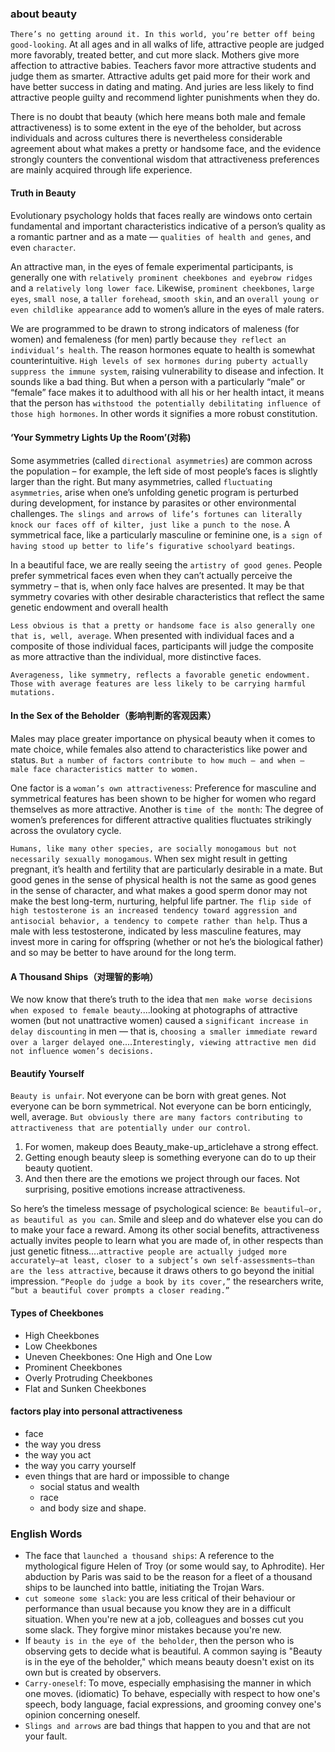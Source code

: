 ### about beauty
`There’s no getting around it. In this world, you’re better off being good-looking`. At all ages and in all walks of life, attractive people are judged more favorably, treated better, and cut more slack. Mothers give more affection to attractive babies. Teachers favor more attractive students and judge them as smarter. Attractive adults get paid more for their work and have better success in dating and mating. And juries are less likely to find attractive people guilty and recommend lighter punishments when they do.

There is no doubt that beauty (which here means both male and female attractiveness) is to some extent in the eye of the beholder, but across individuals and across cultures there is nevertheless considerable agreement about what makes a pretty or handsome face, and the evidence strongly counters the conventional wisdom that attractiveness preferences are mainly acquired through life experience.

#### Truth in Beauty
Evolutionary psychology holds that faces really are windows onto certain fundamental and important characteristics indicative of a person’s quality as a romantic partner and as a mate — `qualities of health and genes`, and even `character`.

An attractive man, in the eyes of female experimental participants, is generally one with `relatively prominent cheekbones and eyebrow ridges` and a `relatively long lower face`. Likewise, `prominent cheekbones`, `large eyes`, `small nose`, a `taller forehead`, `smooth skin`, and an `overall young or even childlike appearance` add to women’s allure in the eyes of male raters.

We are programmed to be drawn to strong indicators of maleness (for women) and femaleness (for men) partly because `they reflect an individual’s health`. The reason hormones equate to health is somewhat counterintuitive. `High levels of sex hormones during puberty actually suppress the immune system`, raising vulnerability to disease and infection. It sounds like a bad thing. But when a person with a particularly “male” or “female” face makes it to adulthood with all his or her health intact, it means that the person has `withstood the potentially debilitating influence of those high hormones`. In other words it signifies a more robust constitution.

#### ‘Your Symmetry Lights Up the Room’(对称)
Some asymmetries (called `directional asymmetries`) are common across the population – for example, the left side of most people’s faces is slightly larger than the right. But many asymmetries, called `fluctuating asymmetries`, arise when one’s unfolding genetic program is perturbed during development, for instance by parasites or other environmental challenges. `The slings and arrows of life’s fortunes can literally knock our faces off of kilter, just like a punch to the nose`. A symmetrical face, like a particularly masculine or feminine one, is `a sign of having stood up better to life’s figurative schoolyard beatings`.

In a beautiful face, we are really seeing the `artistry of good genes`. People prefer symmetrical faces even when they can’t actually perceive the symmetry – that is, when only face halves are presented. It may be that symmetry covaries with other desirable characteristics that reflect the same genetic endowment and overall health

`Less obvious is that a pretty or handsome face is also generally one that is, well, average`. When presented with individual faces and a composite of those individual faces, participants will judge the composite as more attractive than the individual, more distinctive faces.

`Averageness, like symmetry, reflects a favorable genetic endowment. Those with average features are less likely to be carrying harmful mutations.`

#### In the Sex of the Beholder（影响判断的客观因素）
Males may place greater importance on physical beauty when it comes to mate choice, while females also attend to characteristics like power and status. `But a number of factors contribute to how much — and when — male face characteristics matter to women.`

One factor is a `woman’s own attractiveness`: Preference for masculine and symmetrical features has been shown to be higher for women who regard themselves as more attractive. Another is `time of the month`: The degree of women’s preferences for different attractive qualities fluctuates strikingly across the ovulatory cycle.

`Humans, like many other species, are socially monogamous but not necessarily sexually monogamous`. When sex might result in getting pregnant, it’s health and fertility that are particularly desirable in a mate. But good genes in the sense of physical health is not the same as good genes in the sense of character, and what makes a good sperm donor may not make the best long-term, nurturing, helpful life partner. `The flip side of high testosterone is an increased tendency toward aggression and antisocial behavior, a tendency to compete rather than help`. Thus a male with less testosterone, indicated by less masculine features, may invest more in caring for offspring (whether or not he’s the biological father) and so may be better to have around for the long term.

#### A Thousand Ships（对理智的影响）
We now know that there’s truth to the idea that `men make worse decisions when exposed to female beauty`....looking at photographs of attractive women (but not unattractive women) caused a `significant increase in delay discounting` in men — that is, `choosing a smaller immediate reward over a larger delayed one`....`Interestingly, viewing attractive men did not influence women’s decisions.`

#### Beautify Yourself
`Beauty is unfair`. Not everyone can be born with great genes. Not everyone can be born symmetrical. Not everyone can be born enticingly, well, average. `But obviously there are many factors contributing to attractiveness that are potentially under our control`.

1. For women, makeup does Beauty_make-up_articlehave a strong effect.
2. Getting enough beauty sleep is something everyone can do to up their beauty quotient.
3. And then there are the emotions we project through our faces. Not surprising, positive emotions increase attractiveness.

So here’s the timeless message of psychological science: `Be beautiful—or, as beautiful as you can`. Smile and sleep and do whatever else you can do to make your face a reward. Among its other social benefits, attractiveness actually invites people to learn what you are made of, in other respects than just genetic fitness....`attractive people are actually judged more accurately—at least, closer to a subject’s own self-assessments—than are the less attractive`, because it draws others to go beyond the initial impression. `“People do judge a book by its cover,”` the researchers write, `“but a beautiful cover prompts a closer reading.”`

#### Types of Cheekbones
- High Cheekbones
- Low Cheekbones
- Uneven Cheekbones: One High and One Low
- Prominent Cheekbones
- Overly Protruding Cheekbones
- Flat and Sunken Cheekbones

#### factors play into personal attractiveness
- face
- the way you dress
- the way you act
- the way you carry yourself
- even things that are hard or impossible to change
    - social status and wealth
    - race
    - and body size and shape.

### English Words
- The face that `launched a thousand ships`: A reference to the mythological figure Helen of Troy (or some would say, to Aphrodite). Her abduction by Paris was said to be the reason for a fleet of a thousand ships to be launched into battle, initiating the Trojan Wars.
- `cut someone some slack`: you are less critical of their behaviour or performance than usual because you know they are in a difficult situation. When you're new at a job, colleagues and bosses cut you some slack. They forgive minor mistakes because you're new.
- If `beauty is in the eye of the beholder`, then the person who is observing gets to decide what is beautiful. A common saying is "Beauty is in the eye of the beholder," which means beauty doesn't exist on its own but is created by observers.
- `Carry-oneself`: To move, especially emphasising the manner in which one moves. (idiomatic) To behave, especially with respect to how one's speech, body language, facial expressions, and grooming convey one's opinion concerning oneself.
- `Slings and arrows` are bad things that happen to you and that are not your fault.

